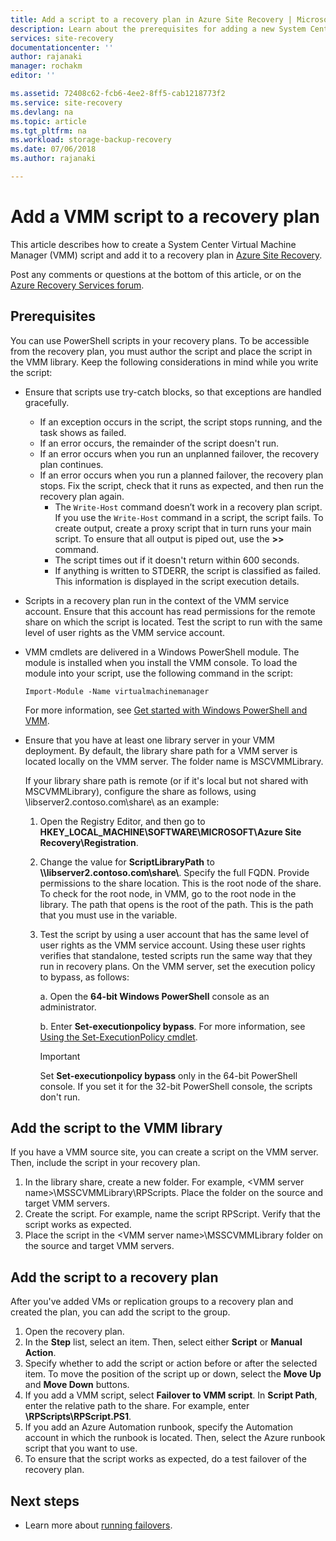 ```yaml
---
title: Add a script to a recovery plan in Azure Site Recovery | Microsoft Docs
description: Learn about the prerequisites for adding a new System Center Virtual Machine Manager (VMM) script to a recovery plan in Azure.
services: site-recovery
documentationcenter: ''
author: rajanaki
manager: rochakm
editor: ''

ms.assetid: 72408c62-fcb6-4ee2-8ff5-cab1218773f2
ms.service: site-recovery
ms.devlang: na
ms.topic: article
ms.tgt_pltfrm: na
ms.workload: storage-backup-recovery
ms.date: 07/06/2018
ms.author: rajanaki

---
```

# Add a VMM script to a recovery plan

This article describes how to create a System Center Virtual Machine Manager (VMM) script and add it to a recovery plan in [Azure Site Recovery](site-recovery-overview.md).

Post any comments or questions at the bottom of this article, or on the [Azure Recovery Services forum](https://social.msdn.microsoft.com/forums/azure/home?forum=hypervrecovmgr).

## Prerequisites

You can use PowerShell scripts in your recovery plans. To be accessible from the recovery plan, you must author the script and place the script in the VMM library. Keep the following considerations in mind while you write the script:

* Ensure that scripts use try-catch blocks, so that exceptions are handled gracefully.
    - If an exception occurs in the script, the script stops running, and the task shows as failed.
    - If an error occurs, the remainder of the script doesn't run.
    - If an error occurs when you run an unplanned failover, the recovery plan continues.
    - If an error occurs when you run a planned failover, the recovery plan stops. Fix the script, check that it runs as expected, and then run the recovery plan again.
        - The `Write-Host` command doesn’t work in a recovery plan script. If you use the `Write-Host` command in a script, the script fails. To create output, create a proxy script that in turn runs your main script. To ensure that all output is piped out, use the **\>\>** command.
        - The script times out if it doesn't return within 600 seconds.
        - If anything is written to STDERR, the script is classified as failed. This information is displayed in the script execution details.

* Scripts in a recovery plan run in the context of the VMM service account. Ensure that this account has read permissions for the remote share on which the script is located. Test the script to run with the same level of user rights as the VMM service account.
* VMM cmdlets are delivered in a Windows PowerShell module. The module is installed when you install the VMM console. To load the module into your script, use the following command in the script: 

    `Import-Module -Name virtualmachinemanager`

    For more information, see [Get started with Windows PowerShell and VMM](https://technet.microsoft.com/library/hh875013.aspx).
* Ensure that you have at least one library server in your VMM deployment. By default, the library share path for a VMM server is located locally on the VMM server. The folder name is MSCVMMLibrary.

  If your library share path is remote (or if it's local but not shared with MSCVMMLibrary), configure the share as follows, using \\libserver2.contoso.com\share\ as an example:
  
  1. Open the Registry Editor, and then go to **HKEY_LOCAL_MACHINE\SOFTWARE\MICROSOFT\Azure Site Recovery\Registration**.

  2. Change the value for **ScriptLibraryPath** to **\\\libserver2.contoso.com\share\\**. Specify the full FQDN. Provide permissions to the share location. This is the root node of the share. To check for the root node, in VMM, go to the root node in the library. The path that opens is the root of the path. This is the path that you must use in the variable.

  3. Test the script by using a user account that has the same level of user rights as the VMM service account. Using these user rights verifies that standalone, tested scripts run the same way that they run in recovery plans. On the VMM server, set the execution policy to bypass, as follows:

     a. Open the **64-bit Windows PowerShell** console as an administrator.
     
     b. Enter **Set-executionpolicy bypass**. For more information, see [Using the Set-ExecutionPolicy cmdlet](https://technet.microsoft.com/library/ee176961.aspx).

     > [!IMPORTANT]
     > Set **Set-executionpolicy bypass** only in the 64-bit PowerShell console. If you set it for the 32-bit PowerShell console, the scripts don't run.

## Add the script to the VMM library

If you have a VMM source site, you can create a script on the VMM server. Then, include the script in your recovery plan.

1. In the library share, create a new folder. For example, \<VMM server name>\MSSCVMMLibrary\RPScripts. Place the folder on the source and target VMM servers.
2. Create the script. For example, name the script RPScript. Verify that the script works as expected.
3. Place the script in the \<VMM server name>\MSSCVMMLibrary folder on the source and target VMM servers.

## Add the script to a recovery plan

After you've added VMs or replication groups to a recovery plan and created the plan, you can add the script to the group.

1. Open the recovery plan.
2. In the **Step** list, select an item. Then, select either **Script** or **Manual Action**.
3. Specify whether to add the script or action before or after the selected item. To move the position of the script up or down, select the **Move Up** and **Move Down** buttons.
4. If you add a VMM script, select **Failover to VMM script**. In **Script Path**, enter the relative path to the share. For example, enter **\RPScripts\RPScript.PS1**.
5. If you add an Azure Automation runbook, specify the Automation account in which the runbook is located. Then, select the Azure runbook script that you want to use.
6. To ensure that the script works as expected, do a test failover of the recovery plan.


## Next steps
* Learn more about [running failovers](site-recovery-failover.md).

